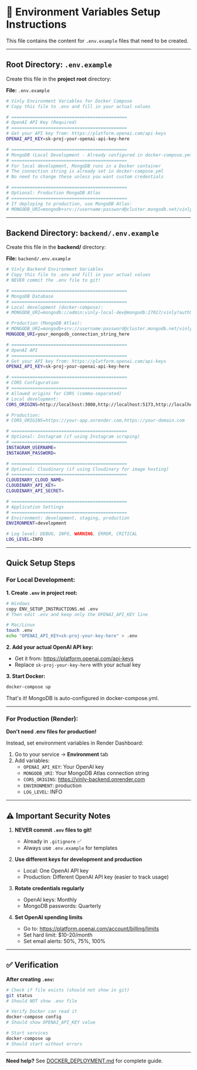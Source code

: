 # 🔧 Environment Variables Setup Instructions

This file contains the content for `.env.example` files that need to be created.

---

## Root Directory: `.env.example`

Create this file in the **project root** directory:

**File:** `.env.example`

```bash
# Vinly Environment Variables for Docker Compose
# Copy this file to .env and fill in your actual values

# ============================================
# OpenAI API Key (Required)
# ============================================
# Get your API key from: https://platform.openai.com/api-keys
OPENAI_API_KEY=sk-proj-your-openai-api-key-here

# ============================================
# MongoDB (Local Development - Already configured in docker-compose.yml)
# ============================================
# For local development, MongoDB runs in a Docker container
# The connection string is already set in docker-compose.yml
# No need to change these unless you want custom credentials

# ============================================
# Optional: Production MongoDB Atlas
# ============================================
# If deploying to production, use MongoDB Atlas:
# MONGODB_URI=mongodb+srv://username:password@cluster.mongodb.net/vinly?retryWrites=true&w=majority
```

---

## Backend Directory: `backend/.env.example`

Create this file in the **backend/** directory:

**File:** `backend/.env.example`

```bash
# Vinly Backend Environment Variables
# Copy this file to .env and fill in your actual values
# NEVER commit the .env file to git!

# ============================================
# MongoDB Database
# ============================================
# Local development (docker-compose):
# MONGODB_URI=mongodb://admin:vinly-local-dev@mongodb:27017/vinly?authSource=admin

# Production (MongoDB Atlas):
# MONGODB_URI=mongodb+srv://username:password@cluster.mongodb.net/vinly?retryWrites=true&w=majority
MONGODB_URI=your_mongodb_connection_string_here

# ============================================
# OpenAI API
# ============================================
# Get your API key from: https://platform.openai.com/api-keys
OPENAI_API_KEY=sk-proj-your-openai-api-key-here

# ============================================
# CORS Configuration
# ============================================
# Allowed origins for CORS (comma-separated)
# Local development:
CORS_ORIGINS=http://localhost:3000,http://localhost:5173,http://localhost:80

# Production:
# CORS_ORIGINS=https://your-app.onrender.com,https://your-domain.com

# ============================================
# Optional: Instagram (if using Instagram scraping)
# ============================================
INSTAGRAM_USERNAME=
INSTAGRAM_PASSWORD=

# ============================================
# Optional: Cloudinary (if using Cloudinary for image hosting)
# ============================================
CLOUDINARY_CLOUD_NAME=
CLOUDINARY_API_KEY=
CLOUDINARY_API_SECRET=

# ============================================
# Application Settings
# ============================================
# Environment: development, staging, production
ENVIRONMENT=development

# Log level: DEBUG, INFO, WARNING, ERROR, CRITICAL
LOG_LEVEL=INFO
```

---

## Quick Setup Steps

### For Local Development:

**1. Create `.env` in project root:**
```bash
# Windows
copy ENV_SETUP_INSTRUCTIONS.md .env
# Then edit .env and keep only the OPENAI_API_KEY line

# Mac/Linux
touch .env
echo "OPENAI_API_KEY=sk-proj-your-key-here" > .env
```

**2. Add your actual OpenAI API key:**
- Get it from: https://platform.openai.com/api-keys
- Replace `sk-proj-your-key-here` with your actual key

**3. Start Docker:**
```bash
docker-compose up
```

That's it! MongoDB is auto-configured in docker-compose.yml.

---

### For Production (Render):

**Don't need .env files for production!**

Instead, set environment variables in Render Dashboard:
1. Go to your service → **Environment** tab
2. Add variables:
   - `OPENAI_API_KEY`: Your OpenAI key
   - `MONGODB_URI`: Your MongoDB Atlas connection string
   - `CORS_ORIGINS`: https://vinly-backend.onrender.com
   - `ENVIRONMENT`: production
   - `LOG_LEVEL`: INFO

---

## ⚠️ Important Security Notes

1. **NEVER commit `.env` files to git!**
   - Already in `.gitignore` ✅
   - Always use `.env.example` for templates

2. **Use different keys for development and production**
   - Local: One OpenAI API key
   - Production: Different OpenAI API key (easier to track usage)

3. **Rotate credentials regularly**
   - OpenAI keys: Monthly
   - MongoDB passwords: Quarterly

4. **Set OpenAI spending limits**
   - Go to: https://platform.openai.com/account/billing/limits
   - Set hard limit: $10-20/month
   - Set email alerts: 50%, 75%, 100%

---

## ✅ Verification

**After creating `.env`:**

```bash
# Check if file exists (should not show in git)
git status
# Should NOT show .env file

# Verify Docker can read it
docker-compose config
# Should show OPENAI_API_KEY value

# Start services
docker-compose up
# Should start without errors
```

---

**Need help?** See [DOCKER_DEPLOYMENT.md](./DOCKER_DEPLOYMENT.md) for complete guide.

